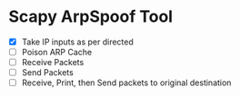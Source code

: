 # Scapy ArpSpoof Tool

- [X] Take IP inputs as per directed
- [ ] Poison ARP Cache  
- [ ] Receive Packets  
- [ ] Send Packets  
- [ ] Receive, Print, then Send packets to original destination
